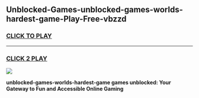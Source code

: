 
## Unblocked-Games-unblocked-games-worlds-hardest-game-Play-Free-vbzzd
<h3>
<a href="https://premium76.site?title=unblocked-games-worlds-hardest-game&ref=18A">CLICK TO PLAY</a></h3>
<hr>

<h3>
<a href="https://premium76.site?title=unblocked-games-worlds-hardest-game&ref=18A">CLICK 2 PLAY</a>
  
</h3>

<a href="https://premium76.site?title=unblocked-games-worlds-hardest-game&ref=18A"><img src="https://clearcache.store/games.png"></a>


**unblocked-games-worlds-hardest-game games unblocked: Your Gateway to Fun and Accessible Online Gaming**
